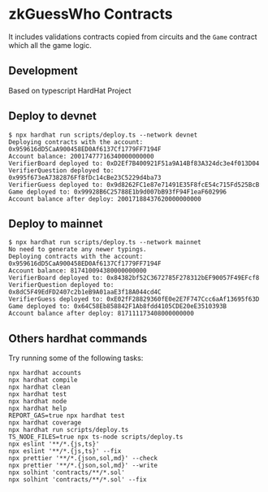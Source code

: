 # zkGuessWho Contracts

It includes validations contracts copied from circuits and the `Game` contract which all the game logic.

## Development

Based on typescript HardHat Project

## Deploy to devnet
```
$ npx hardhat run scripts/deploy.ts --network devnet
Deploying contracts with the account: 0x959616dD5CaA900458ED0Af6137Cf1779FF7194F
Account balance: 20017477716340000000000
VerifierBoard deployed to: 0xD2Ef7B400921F51a9A14Bf83A324dc3e4f013D04
VerifierQuestion deployed to: 0x995f673eA7382876Ff8fDc14cBe23C5229d4ba73
VerifierGuess deployed to: 0x9d8262FC1e87e71491E35F8fcE54c715Fd525BcB
Game deployed to: 0x99928B6C25788E1b9d007bB93fF94F1eaF602996
Account balance after deploy: 20017188437620000000000
```

## Deploy to mainnet
```
$ npx hardhat run scripts/deploy.ts --network mainnet
No need to generate any newer typings.
Deploying contracts with the account: 0x959616dD5CaA900458ED0Af6137Cf1779FF7194F
Account balance: 817410094380000000000
VerifierBoard deployed to: 0x84382bf52C3672785F278312bEF90057F49EFcf8
VerifierQuestion deployed to: 0x8dC5F49EdFD2407c2b1eB9A01aaE3f18A044cd4C
VerifierGuess deployed to: 0xE02fF28829360fE0e2E7F747Ccc6aAf13695f63D
Game deployed to: 0x64C58Eb858842F1Ab8fdd4105CDE20eE3510393B
Account balance after deploy: 817111173408000000000
```
## Others hardhat commands

Try running some of the following tasks:

```shell
npx hardhat accounts
npx hardhat compile
npx hardhat clean
npx hardhat test
npx hardhat node
npx hardhat help
REPORT_GAS=true npx hardhat test
npx hardhat coverage
npx hardhat run scripts/deploy.ts
TS_NODE_FILES=true npx ts-node scripts/deploy.ts
npx eslint '**/*.{js,ts}'
npx eslint '**/*.{js,ts}' --fix
npx prettier '**/*.{json,sol,md}' --check
npx prettier '**/*.{json,sol,md}' --write
npx solhint 'contracts/**/*.sol'
npx solhint 'contracts/**/*.sol' --fix
```